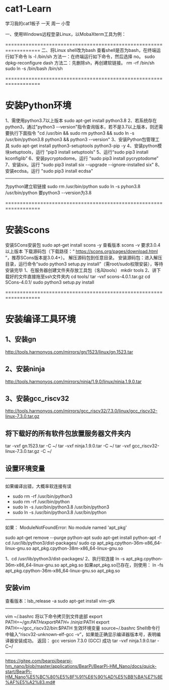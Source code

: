 # cat1-Learn
学习我的cat1板子
一天 周一 小雪

一、使用Windows远程登录Linux，以MobaXterm工具为例：

==================================================================
二、将Linux shell改为bash
  查看shell是否为bash，在终端运行如下命令
    ls -l /bin/sh
  方法一：在终端运行如下命令，然后选择 no。
    sudo dpkg-reconfigure dash
  方法二：先删除sh，再创建软链接。
    rm -rf /bin/sh
    sudo ln -s /bin/bash /bin/sh
    
==================================================================
# 安装Python环境
1、需使用python3.7以上版本
  sudo apt-get install python3.8
2、若系统存在python3，通过"python3 --version"指令查询版本，若不是3.7以上版本，则还需要执行下面指令
 "cd /usr/bin && sudo rm python3 && sudo ln -s /usr/bin/python3.8 python3 && python3 --version"
3、安装Python包管理工具
  sudo apt-get install python3-setuptools python3-pip -y
4、安装python模块setuptools，运行
  "pip3 install setuptools"
5、运行“sudo pip3 install kconfiglib”
6、安装pycryptodome。运行
  “sudo pip3 install pycryptodome”
7、安装six。运行
  "sudo pip3 install six --upgrade --ignore-installed six"
8、安装ecdsa。运行
  "sudo pip3 install ecdsa"
  
  ------------------------------------------------------------------
 为python建立软链接
 sudo rm /usr/bin/python
 sudo ln -s pyhon3.8 /usr/bin/python
 要python3 --version为3.8
 
==================================================================
# 安装Scons
安装SCons安装包
  sudo apt-get install scons -y 
查看版本
  scons -v
要求3.0.4以上版本
下载源码包（下载路径：“ https://scons.org/pages/download.html ”，推荐SCons版本是3.0.4+）。
解压源码包到任意目录。
安装源码包：进入解压目录，运行命令“sudo python3 setup.py install”（需root/sudo权限安装），等待安装完毕 
1、在服务器创建文件夹存放工具包（名叫tools）
  mkdir tools
2、讲下载好的文件直接拖至ssh文件夹内
  cd tools/
  tar -vxf scons-4.0.1.tar.gz
  cd SCons-4.0.1/
  sudo python3 setup.py install
  
==================================================================
# 安装编译工具环境

1、安装gn
-------------
http://tools.harmonyos.com/mirrors/gn/1523/linux/gn.1523.tar

2、安装ninja
-------------
http://tools.harmonyos.com/mirrors/ninja/1.9.0/linux/ninja.1.9.0.tar

3、安装gcc_riscv32
------------------
http://tools.harmonyos.com/mirrors/gcc_riscv32/7.3.0/linux/gcc_riscv32-linux-7.3.0.tar.gz


将下载好的所有软件包放置服务器文件夹内
-------------------------------------
tar -vxf gn.1523.tar -C ~/
tar -vxf ninja.1.9.0.tar -C ~/
tar -vxf gcc_riscv32-linux-7.3.0.tar.gz -C ~/


设置环境变量
-------------

**********************
如果编译出错，大概率软连接有误
*  sudo rm -rf /usr/bin/python3
*  sudo rm -rf /usr/bin/python
*  sudo ln -s /usr/bin/python3.8 /usr/bin/python3
*  sudo ln -s /usr/bin/python3.8 /usr/bin/python
-------------
如果：
ModuleNotFoundError: No module named 'apt_pkg'

sudo apt-get remove --purge python-apt
sudo apt-get install python-apt -f
cd /usr/lib/python3/dist-packages/
sudo cp apt_pkg.cpython-36m-x86_64-linux-gnu.so apt_pkg.cpython-38m-x86_64-linux-gnu.so

1、cd /usr/lib/python3/dist-packages/
2、执行软连接
ln -s apt_pkg.cpython-36m-x86_64-linux-gnu.so apt_pkg.so
如果apt_pkg.so已存在，则使用：
ln -fs apt_pkg.cpython-36m-x86_64-linux-gnu.so apt_pkg.so 

安装vim
----------
查看版本：lsb_release -a
sudo apt-get install vim-gtk

**********************

vim ~/.bashrc
将以下命令拷贝到文件底部
export PATH=~/gn:$PATH
export PATH=~/ninja:$PATH
export PATH=~/gcc_riscv32/bin:$PATH
生效环境变量
source~/.bashrc
Shell命令行中输入“riscv32-unknown-elf-gcc -v”，如果能正确显示编译器版本号，表明编译器安装成功。
返回：
gcc version 7.3.0 (GCC) 
成功
tar -vxf ninja.1.9.0.tar -C~/

****************************
https://gitee.com/bearpi/bearpi-hm_nano/blob/master/applications/BearPi/BearPi-HM_Nano/docs/quick-start/BearPi-HM_Nano%E5%BC%80%E5%8F%91%E6%90%AD%E5%BB%BA%E7%8E%AF%E5%A2%83.md#




































